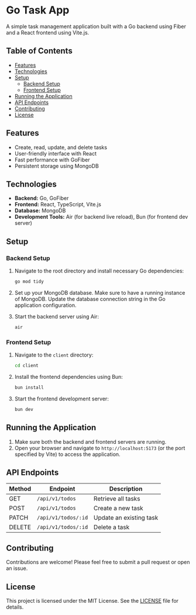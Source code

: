 
# Go Task App

A simple task management application built with a Go backend using Fiber and a React frontend using Vite.js.

## Table of Contents

- [Features](#features)
- [Technologies](#technologies)
- [Setup](#setup)
  - [Backend Setup](#backend-setup)
  - [Frontend Setup](#frontend-setup)
- [Running the Application](#running-the-application)
- [API Endpoints](#api-endpoints)
- [Contributing](#contributing)
- [License](#license)

## Features

- Create, read, update, and delete tasks
- User-friendly interface with React
- Fast performance with GoFiber
- Persistent storage using MongoDB

## Technologies

- **Backend:** Go, GoFiber
- **Frontend:** React, TypeScript, Vite.js
- **Database:** MongoDB
- **Development Tools:** Air (for backend live reload), Bun (for frontend dev server)

## Setup

### Backend Setup

1. Navigate to the root directory and install necessary Go dependencies:

   ```bash
   go mod tidy
   ```

2. Set up your MongoDB database. Make sure to have a running instance of MongoDB. Update the database connection string in the Go application configuration.

3. Start the backend server using Air:

   ```bash
   air
   ```

### Frontend Setup

1. Navigate to the `client` directory:

   ```bash
   cd client
   ```

2. Install the frontend dependencies using Bun:

   ```bash
   bun install
   ```

3. Start the frontend development server:

   ```bash
   bun dev
   ```

## Running the Application

1. Make sure both the backend and frontend servers are running.
2. Open your browser and navigate to `http://localhost:5173` (or the port specified by Vite) to access the application.

## API Endpoints

| Method | Endpoint             | Description                |
|--------|----------------------|----------------------------|
| GET    | `/api/v1/todos`      | Retrieve all tasks         |
| POST   | `/api/v1/todos`      | Create a new task          |
| PATCH    | `/api/v1/todos/:id`  | Update an existing task     |
| DELETE | `/api/v1/todos/:id`  | Delete a task              |

## Contributing

Contributions are welcome! Please feel free to submit a pull request or open an issue.

## License

This project is licensed under the MIT License. See the [LICENSE](LICENSE) file for details.
